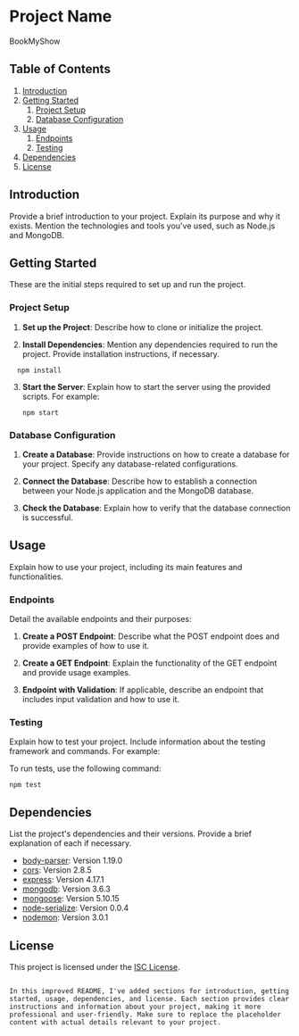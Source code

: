 # Project Name

BookMyShow

## Table of Contents

1. [Introduction](#introduction)
2. [Getting Started](#getting-started)
    1. [Project Setup](#project-setup)
    2. [Database Configuration](#database-configuration)
3. [Usage](#usage)
    1. [Endpoints](#endpoints)
    2. [Testing](#testing)
4. [Dependencies](#dependencies)
5. [License](#license)

## Introduction

Provide a brief introduction to your project. Explain its purpose and why it exists. Mention the technologies and tools you've used, such as Node.js and MongoDB.

## Getting Started

These are the initial steps required to set up and run the project.

### Project Setup

1. **Set up the Project**: Describe how to clone or initialize the project.

2. **Install Dependencies**: Mention any dependencies required to run the project. Provide installation instructions, if necessary.

 ```shell
   npm install
   ```

3. **Start the Server**: Explain how to start the server using the provided scripts. For example:

   ```shell
   npm start
   ```

### Database Configuration

1. **Create a Database**: Provide instructions on how to create a database for your project. Specify any database-related configurations.

2. **Connect the Database**: Describe how to establish a connection between your Node.js application and the MongoDB database.

3. **Check the Database**: Explain how to verify that the database connection is successful.

## Usage

Explain how to use your project, including its main features and functionalities.

### Endpoints

Detail the available endpoints and their purposes:

1. **Create a POST Endpoint**: Describe what the POST endpoint does and provide examples of how to use it.

2. **Create a GET Endpoint**: Explain the functionality of the GET endpoint and provide usage examples.

3. **Endpoint with Validation**: If applicable, describe an endpoint that includes input validation and how to use it.

### Testing

Explain how to test your project. Include information about the testing framework and commands. For example:

To run tests, use the following command:

```shell
npm test
```

## Dependencies

List the project's dependencies and their versions. Provide a brief explanation of each if necessary.

- [body-parser](https://www.npmjs.com/package/body-parser): Version 1.19.0
- [cors](https://www.npmjs.com/package/cors): Version 2.8.5
- [express](https://www.npmjs.com/package/express): Version 4.17.1
- [mongodb](https://www.npmjs.com/package/mongodb): Version 3.6.3
- [mongoose](https://www.npmjs.com/package/mongoose): Version 5.10.15
- [node-serialize](https://www.npmjs.com/package/node-serialize): Version 0.0.4
- [nodemon](https://www.npmjs.com/package/nodemon): Version 3.0.1

## License

This project is licensed under the [ISC License](LICENSE.md).
```

In this improved README, I've added sections for introduction, getting started, usage, dependencies, and license. Each section provides clear instructions and information about your project, making it more professional and user-friendly. Make sure to replace the placeholder content with actual details relevant to your project.

